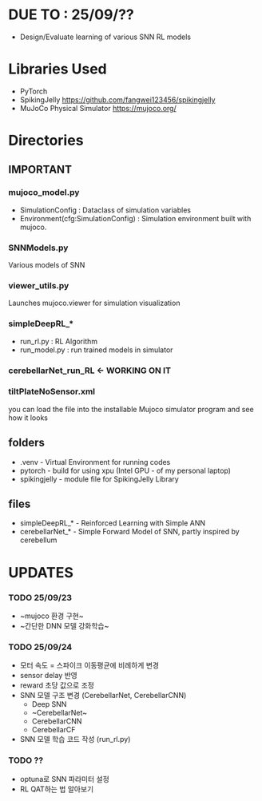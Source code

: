 # DUE TO : 25/09/??
- Design/Evaluate learning of various SNN RL models
  
# Libraries Used
- PyTorch
- SpikingJelly https://github.com/fangwei123456/spikingjelly
- MuJoCo Physical Simulator https://mujoco.org/

# Directories
## IMPORTANT
### mujoco_model.py
- SimulationConfig : 
Dataclass of simulation variables
- Environment(cfg:SimulationConfig) : 
Simulation environment built with mujoco.

### SNNModels.py
Various models of SNN

### viewer_utils.py
Launches mujoco.viewer for simulation visualization

### simpleDeepRL_*
- run_rl.py : RL Algorithm
- run_model.py : run trained models in simulator

### cerebellarNet_run_RL <- WORKING ON IT

### tiltPlateNoSensor.xml
you can load the file into the installable Mujoco simulator program and see how it looks

## folders
- .venv - Virtual Environment for running codes
- pytorch - build for using xpu (Intel GPU - of my personal laptop)
- spikingjelly - module file for SpikingJelly Library
## files
- simpleDeepRL_* - Reinforced Learning with Simple ANN
- cerebellarNet_* - Simple Forward Model of SNN, partly inspired by cerebellum

# UPDATES
### TODO 25/09/23
- ~mujoco 환경 구현~
- ~간단한 DNN 모델 강화학습~

### TODO 25/09/24
- 모터 속도 = 스파이크 이동평균에 비례하게 변경
- sensor delay 반영
- reward 초당 값으로 조정
- SNN 모델 구조 변경 (CerebellarNet, CerebellarCNN)
  - Deep SNN
  - ~CerebellarNet~
  - CerebellarCNN
  - CerebellarCF
- SNN 모델 학습 코드 작성 (run_rl.py)

### TODO ??
- optuna로 SNN 파라미터 설정
- RL QAT하는 법 알아보기












